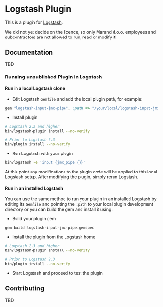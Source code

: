 # Logstash Plugin

This is a plugin for [Logstash](https://github.com/elastic/logstash).

We did not yet decide on the licence, so only Marand d.o.o. employees and subcontractors are not allowed to run, read or modify it!

## Documentation

TBD

### Running unpublished Plugin in Logstash

#### Run in a local Logstash clone

- Edit Logstash `Gemfile` and add the local plugin path, for example:
```ruby
gem "logstash-input-jmx-pipe", :path => "/your/local/logstash-input-jmx-pipe"
```
- Install plugin
```sh
# Logstash 2.3 and higher
bin/logstash-plugin install --no-verify

# Prior to Logstash 2.3
bin/plugin install --no-verify

```
- Run Logstash with your plugin
```sh
bin/logstash -e 'input {jmx_pipe {}}'
```
At this point any modifications to the plugin code will be applied to this local Logstash setup. After modifying the plugin, simply rerun Logstash.

#### Run in an installed Logstash

You can use the same method to run your plugin in an installed Logstash by editing its `Gemfile` and pointing the `:path` to your local plugin development directory or you can build the gem and install it using:

- Build your plugin gem
```sh
gem build logstash-input-jmx-pipe.gemspec
```
- Install the plugin from the Logstash home
```sh
# Logstash 2.3 and higher
bin/logstash-plugin install --no-verify

# Prior to Logstash 2.3
bin/plugin install --no-verify

```
- Start Logstash and proceed to test the plugin

## Contributing

TBD